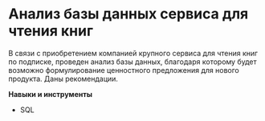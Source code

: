# Анализ базы данных сервиса для чтения книг

В связи с приобретением компанией крупного сервиса для чтения книг по подписке, 
проведен анализ базы данных, благодаря которому будет возможно формулирование
ценностного предложения для нового продукта. Даны рекомендации.

**Навыки и инструменты**

- SQL
